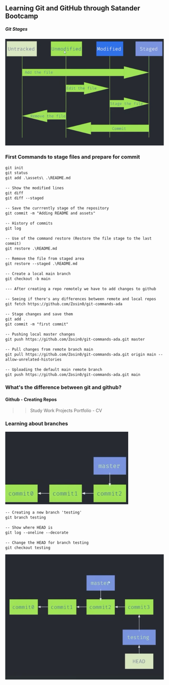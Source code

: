 ## Learning Git and GitHub through Satander Bootcamp

<h5>Git Stages</h5>

![Stages](assets/image1.png)


### First Commands to stage files and prepare for commit

```git
git init
git status
git add .\assets\ .\README.md

-- Show the modified lines
git diff
git diff --staged

-- Save the currrently stage of the repository
git commit -m "Adding README and assets"

-- History of commits
git log

-- Use of the command restore (Restore the file stage to the last commit)
git restore .\README.md 

-- Remove the file from staged area
git restore --staged .\README.md

-- Create a local main branch
git checkout -b main

--- After creating a repo remotely we have to add changes to github

-- Seeing if there's any differences between remote and local repos
git fetch https://github.com/Zosin0/git-commands-ada

-- Stage changes and save them
git add .
git commit -m "first commit"

-- Pushing local master changes
git push https://github.com/Zosin0/git-commands-ada.git master

-- Pull changes from remote branch main
git pull https://github.com/Zosin0/git-commands-ada.git origin main --allow-unrelated-histories

-- Uploading the default main remote branch
git push https://github.com/Zosin0/git-commands-ada.git main
``` 

### What's the difference between git and github?
#### Github - Creating Repos
>> Study
>> Work Projects
>> Portfolio - CV

### Learning about branches
![Branches](assets/image2.png)

```git
-- Creating a new branch 'testing'
git branch testing

-- Show where HEAD is
git log --oneline --decorate

-- Change the HEAD for branch testing
git checkout testing
```

![Commits into branches](assets/image3.png)

